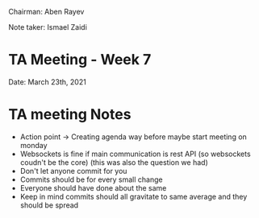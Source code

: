Chairman: Aben Rayev

Note taker: Ismael Zaidi

# TA Meeting - Week 7

Date: March 23th, 2021

# TA meeting Notes

- Action point -> Creating agenda way before maybe start meeting on monday
- Websockets is fine if main communication is rest API (so websockets coudn't be the core) (this was also the question we had)
- Don't let anyone commit for you 
- Commits should be for every small change
- Everyone should have done about the same
- Keep in mind commits should all gravitate to same average and they should be spread 